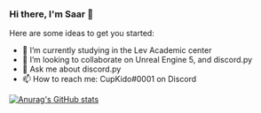 ### Hi there, I'm Saar 👋
Here are some ideas to get you started:

- 🌱 I’m currently studying in the Lev Academic center
- 👯 I’m looking to collaborate on Unreal Engine 5, and discord.py
- 💬 Ask me about discord.py
- 📫 How to reach me: CupKido#0001 on Discord



[![Anurag's GitHub stats](https://github-readme-stats.vercel.app/api?username=cupkido&show_icons=true&theme=algolia)](https://github.com/anuraghazra/github-readme-stats)
